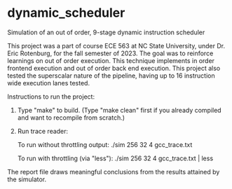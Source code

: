 # dynamic_scheduler
Simulation of an out of order, 9-stage dynamic instruction scheduler

This project was a part of course ECE 563 at NC State University, under Dr. Eric Rotenburg, for the fall semester of 2023. The goal was to reinforce learnings on out of order execution.
This technique implements in order frontend execution and out of order back end execution.
This project also tested the superscalar nature of the pipeline, having up to 16 instruction wide execution lanes tested.


Instructions to run the project:
1. Type "make" to build.  (Type "make clean" first if you already compiled and want to recompile from scratch.)

2. Run trace reader:

   To run without throttling output:
   ./sim 256 32 4 gcc_trace.txt

   To run with throttling (via "less"):
   ./sim 256 32 4 gcc_trace.txt | less

The report file draws meaningful conclusions from the results attained by the simulator.
